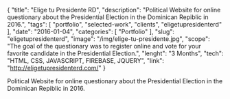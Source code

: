 {
    "title": "Elige tu Presidente RD",
    "description": "Political Website for online questionary about the Presidential Election in the Dominican Repiblic in 2016.",
    "tags": [ "portfolio", "selected-work", "clients", "eligetupresidenterd" ],
    "date": "2016-01-04",
    "categories": [
        "Portfolio"
    ],
    "slug": "eligetupresidenterd",
    "image": "/img/elige-tu-presidente.jpg",
    "scope": "The goal of the questionary was to register online and vote for your favorite candidate in the Presidential Election.",
    "lenght": "3 Months",
    "tech": "HTML, CSS, JAVASCRIPT, FIREBASE, JQUERY",
    "link": "http://eligetupresidenterd.com/"
}

Political Website for online questionary about the Presidential Election in the Dominican Repiblic in 2016.
